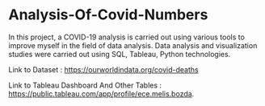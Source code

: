 # Analysis-Of-Covid-Numbers
In this project, a COVID-19 analysis is carried out using various tools to improve myself in the field of data analysis.
Data analysis and visualization studies were carried out using SQL, Tableau, Python technologies.

Link to Dataset : https://ourworldindata.org/covid-deaths

Link to Tableau Dashboard And Other Tables  : https://public.tableau.com/app/profile/ece.melis.bozda.

